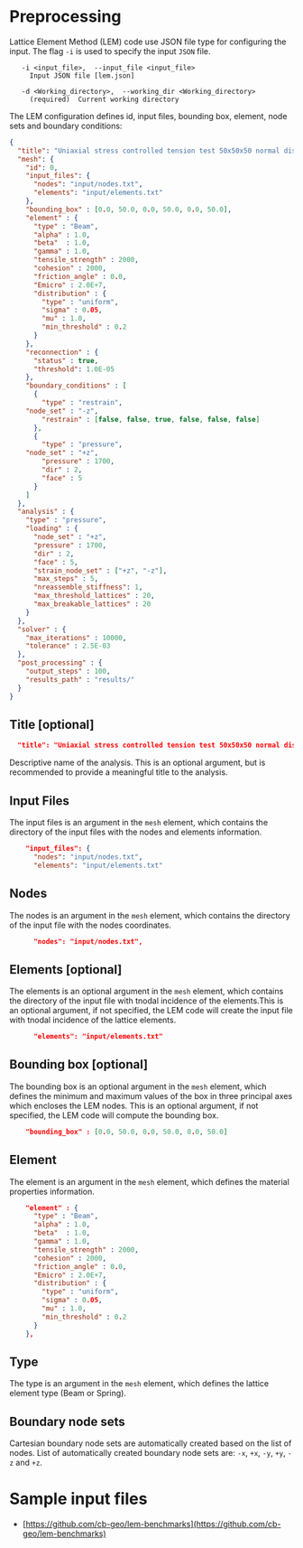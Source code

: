 # Preprocessing

Lattice Element Method \(LEM\) code use JSON file type for configuring the input. The flag `-i` is used to specify the input `JSON` file.

```shell
   -i <input_file>,  --input_file <input_file>
     Input JSON file [lem.json]

   -d <Working_directory>,  --working_dir <Working_directory>
     (required)  Current working directory
```

The LEM configuration defines id, input files, bounding box, element, node sets and boundary conditions:

```json
{
  "title": "Uniaxial stress controlled tension test 50x50x50 normal distribution",
  "mesh": {
    "id": 0,
    "input_files": {
      "nodes": "input/nodes.txt",
      "elements": "input/elements.txt"
    },
    "bounding_box" : [0.0, 50.0, 0.0, 50.0, 0.0, 50.0],
    "element" : {
      "type" : "Beam",
      "alpha" : 1.0,
      "beta"  : 1.0,
      "gamma" : 1.0,
      "tensile_strength" : 2000,
      "cohesion" : 2000,
      "friction_angle" : 0.0,
      "Emicro" : 2.0E+7,
      "distribution" : {
        "type" : "uniform", 
        "sigma" : 0.05,
        "mu" : 1.0, 
        "min_threshold" : 0.2
      }
    },
    "reconnection" : {
      "status" : true,
      "threshold": 1.0E-05
    },
    "boundary_conditions" : [
      {
        "type" : "restrain",
    "node_set" : "-z",
        "restrain" : [false, false, true, false, false, false] 
      },
      {
        "type" : "pressure",
    "node_set" : "+z",
        "pressure" : 1700,
        "dir" : 2,
        "face" : 5
      }
    ]
  },
  "analysis" : {
    "type" : "pressure",
    "loading" : {
      "node_set" : "+z",
      "pressure" : 1700,
      "dir" : 2,
      "face" : 5,
      "strain_node_set" : ["+z", "-z"],    
      "max_steps" : 5,
      "nreassemble_stiffness": 1,
      "max_threshold_lattices" : 20,
      "max_breakable_lattices" : 20
    }
  },
  "solver" : {
    "max_iterations" : 10000,
    "tolerance" : 2.5E-03
  },
  "post_processing" : {
    "output_steps" : 100,
    "results_path" : "results/"
  }
}
```

## Title \[optional\]

```json
  "title": "Uniaxial stress controlled tension test 50x50x50 normal distribution",
```

Descriptive name of the analysis. This is an optional argument, but is recommended to provide a meaningful title to the analysis.

## Input Files

The input files is an argument in the `mesh` element,  which contains the directory of the input files with the nodes and elements information.

```json
    "input_files": {
      "nodes": "input/nodes.txt",
      "elements": "input/elements.txt"
```

## Nodes

The nodes is an argument in the `mesh` element,  which contains the directory of the input file  with the nodes coordinates.

```json
      "nodes": "input/nodes.txt",
```

## Elements \[optional\]

The elements is an optional argument in the `mesh` element,  which contains the directory of the input file  with tnodal incidence of the elements.This is an optional argument, if not specified, the LEM code will create  the input file  with tnodal incidence of the lattice elements.

```json
      "elements": "input/elements.txt"
```

## Bounding box \[optional\]

The bounding box is an optional argument in the `mesh` element, which defines the minimum and maximum values of the box in three principal axes which encloses the LEM nodes. This is an optional argument, if not specified, the LEM code will compute the bounding box.

```json
    "bounding_box" : [0.0, 50.0, 0.0, 50.0, 0.0, 50.0]
```

## Element

The element is an argument in the `mesh` element, which defines the material properties information.

```json
    "element" : {
      "type" : "Beam",
      "alpha" : 1.0,
      "beta"  : 1.0,
      "gamma" : 1.0,
      "tensile_strength" : 2000,
      "cohesion" : 2000,
      "friction_angle" : 0.0,
      "Emicro" : 2.0E+7,
      "distribution" : {
        "type" : "uniform", 
        "sigma" : 0.05,
        "mu" : 1.0, 
        "min_threshold" : 0.2
      }
    },
```

## Type 

The type is an argument in the `mesh` element, which defines the lattice element type \(Beam or Spring\).

## Boundary node sets

Cartesian boundary node sets are automatically created based on the list of nodes. List of automatically created boundary node sets are: `-x`, `+x`, `-y`, `+y`, `-z` and `+z`.

# Sample input files

* [https://github.com/cb-geo/lem-benchmarks](https://github.com/cb-geo/lem-benchmarks)




